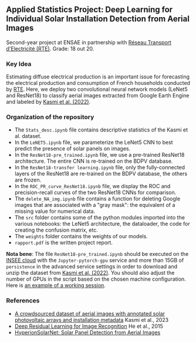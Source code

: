 ## **Applied Statistics Project: Deep Learning for Individual Solar Installation Detection from Aerial Images**

Second-year project at ENSAE in partnership with [Réseau Transport d'Electricité (RTE)](https://en.wikipedia.org/wiki/RTE_(company)). Grade: 18 out 20.
### **Key Idea**
Estimating diffuse electrical production is an important issue for forecasting the electrical production and consumption of French households conducted by [RTE](https://www.rte-france.com/eco2mix/la-production-delectricite-par-filiere). Here, we deploy two convolutional neural network models (LeNet5 and ResNet18) to classify aerial images extracted from Google Earth Engine and labeled by [Kasmi et al. (2022)](https://www.nature.com/articles/s41597-023-01951-4).

### **Organization of the repository**

* The ```Stats_desc.ipynb``` file contains descriptive statistics of the Kasmi et al. dataset.
* In the ```LeNET5.ipynb``` file, we parameterize the LeNet5 CNN to best predict the presence of solar panels on images.
* In the ```ResNet18-pre_trained.ipynb``` file, we use a pre-trained ResNet18 architecture. The entire CNN is re-trained on the BDPV database.
* In the ```ResNet18-transfer learning.ipynb``` file, only the fully-connected layers of the ResNet18 are re-trained on the BDPV database, the others are frozen.
* In the ```ROC_PR_curve_ResNet18.ipynb``` file, we display the ROC and precision-recall curves of the two ResNet18 CNNs for comparison.
* The ```delete_NA_img.ipynb``` file contains a function for deleting Google images that are associated with a "gray mask": the equivalent of a missing value for numerical data.
* The ```src``` folder contains some of the python modules imported into the various notebooks: the LeNet5 architecture, the dataloader, the code for creating the confusion matrix, etc.
* The ```weights``` folder contains the weights of our models.
* ```rapport.pdf``` is the written project report.
 
**Nota bene**: The file ```ResNet18-pre_trained.ipynb``` should be executed on the [INSEE cloud](https://datalab.sspcloud.fr/home) with the ```Jupyter-pytorch-gpu``` service and more than 15GB of ```persistence``` in the advanced service settings in order to download and unzip the dataset from [Kasmi et al. (2022)](https://www.nature.com/articles/s41597-023-01951-4). You should also adjust the number of GPUs in the script based on the chosen machine configuration. Here is [an example of a working session](https://datalab.sspcloud.fr/launcher/ide/jupyter-pytorch-gpu?autoLaunch=false&resources.requests.memory=%C2%AB37Gi%C2%BB&resources.limits.memory=%C2%AB115Gi%C2%BB&resources.requests.cpu=%C2%AB10400m%C2%BB&persistence.size=%C2%AB34Gi%C2%BB&onyxia.friendlyName=%C2%AB1_GPU_Torch_pers%C2%BB&git.repository=%C2%ABhttps%3A%2F%2Fgithub.com%2FBasso42%2FDeepPVClassification.git%C2%BB](https://datalab.sspcloud.fr/launcher/ide/jupyter-pytorch-gpu?autoLaunch=true&resources.requests.memory=«37Gi»&resources.limits.memory=«115Gi»&resources.requests.cpu=«10400m»&persistence.size=«34Gi»&onyxia.friendlyName=«GPU_statapps»&git.repository=«https%3A%2F%2Fgithub.com%2FBasso42%2FDeepPVClassification.git»&init.personalInit=«https%3A%2F%2Fminio.lab.sspcloud.fr%2Fgamer35%2Fshells_scripts%2Fshell_script_statapp.sh»)https://datalab.sspcloud.fr/launcher/ide/jupyter-pytorch-gpu?autoLaunch=true&resources.requests.memory=«37Gi»&resources.limits.memory=«115Gi»&resources.requests.cpu=«10400m»&persistence.size=«34Gi»&onyxia.friendlyName=«GPU_statapps»&git.repository=«https%3A%2F%2Fgithub.com%2FBasso42%2FDeepPVClassification.git»&init.personalInit=«https%3A%2F%2Fminio.lab.sspcloud.fr%2Fgamer35%2Fshells_scripts%2Fshell_script_statapp.sh»).

### References ###
- [A crowdsourced dataset of aerial images with annotated solar photovoltaic arrays and installation metadata](https://www.nature.com/articles/s41597-023-01951-4) Kasmi et al., 2023
- [Deep Residual Learning for Image Recognition](https://arxiv.org/abs/1512.03385) He et al., 2015
- [HyperionSolarNet: Solar Panel Detection from Aerial Images](https://arxiv.org/pdf/2201.02107.pdf)
